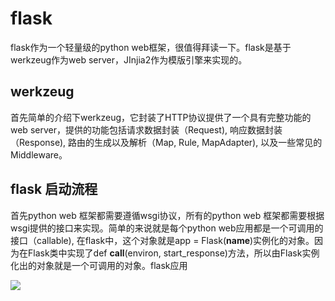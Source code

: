 # flask
flask作为一个轻量级的python web框架，很值得拜读一下。flask是基于werkzeug作为web server，JInjia2作为模版引擎来实现的。
## werkzeug
首先简单的介绍下werkzeug，它封装了HTTP协议提供了一个具有完整功能的web server，提供的功能包括请求数据封装（Request), 响应数据封装（Response), 路由的生成以及解析（Map, Rule, MapAdapter), 以及一些常见的Middleware。
## flask 启动流程
首先python web 框架都需要遵循wsgi协议，所有的python web 框架都需要根据wsgi提供的接口来实现。简单的来说就是每个python web应用都是一个可调用的接口（callable), 在flask中，这个对象就是app = Flask(__name__)实例化的对象。因为在Flask类中实现了def __call__(environ, start_response)方法，所以由Flask实例化出的对象就是一个可调用的对象。flask应用

![](https://assets.toptal.io/uploads/blog/image/91961/toptal-blog-image-1452784558794-7851992813e17ce0d5ca9802cf7ac719.jpg)
<!--stackedit_data:
eyJoaXN0b3J5IjpbLTk4MDk2OTkyOCwtMTA3Mjc4NjEwNSwxNz
QwMDc2NDU3LC0xNTA0NzY3NjE2XX0=
-->